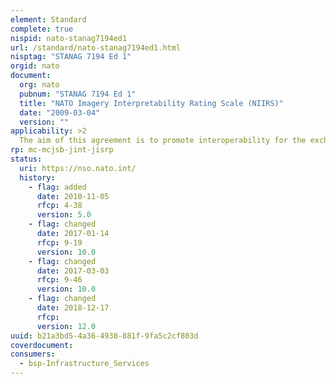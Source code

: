 ```yaml
---
element: Standard
complete: true
nispid: nato-stanag7194ed1
url: /standard/nato-stanag7194ed1.html
nisptag: "STANAG 7194 Ed 1"
orgid: nato
document:
  org: nato
  pubnum: "STANAG 7194 Ed 1"
  title: "NATO Imagery Interpretability Rating Scale (NIIRS)"
  date: "2009-03-04"
  version: ""
applicability: >2
  The aim of this agreement is to promote interoperability for the exchange of data among North Atlantic Treaty Organisation (NATO) Intelligence, Surveillance, and Reconnaissance (ISR) Systems. The NATO Imagery Interpretability Rating Scales allow for the evaluation of imagery quality and use of a consistent measure for such evaluations. Imagery deposited in libraries can be accessed with confidence in the consistency of quality measures.
rp: mc-mcjsb-jint-jisrp
status:
  uri: https://nso.nato.int/
  history: 
    - flag: added
      date: 2010-11-05
      rfcp: 4-38
      version: 5.0
    - flag: changed
      date: 2017-01-14
      rfcp: 9-19
      version: 10.0
    - flag: changed
      date: 2017-03-03
      rfcp: 9-46
      version: 10.0
    - flag: changed
      date: 2018-12-17
      rfcp: 
      version: 12.0
uuid: b21a3bd5-4a36-4938-881f-9fa5c2cf803d
coverdocument:
consumers:
  - bsp-Infrastructure_Services
---
```

